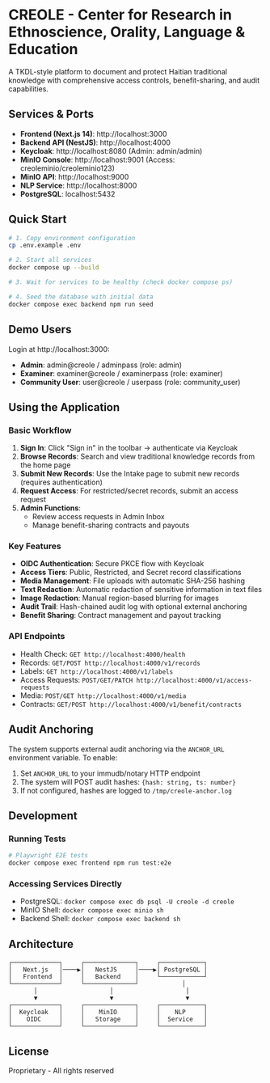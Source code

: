 # CREOLE - Center for Research in Ethnoscience, Orality, Language & Education

A TKDL-style platform to document and protect Haitian traditional knowledge with comprehensive access controls, benefit-sharing, and audit capabilities.

## Services & Ports

- **Frontend (Next.js 14)**: http://localhost:3000
- **Backend API (NestJS)**: http://localhost:4000
- **Keycloak**: http://localhost:8080 (Admin: admin/admin)
- **MinIO Console**: http://localhost:9001 (Access: creoleminio/creoleminio123)
- **MinIO API**: http://localhost:9000
- **NLP Service**: http://localhost:8000
- **PostgreSQL**: localhost:5432

## Quick Start

```bash
# 1. Copy environment configuration
cp .env.example .env

# 2. Start all services
docker compose up --build

# 3. Wait for services to be healthy (check docker compose ps)

# 4. Seed the database with initial data
docker compose exec backend npm run seed
```

## Demo Users

Login at http://localhost:3000:

- **Admin**: admin@creole / adminpass (role: admin)
- **Examiner**: examiner@creole / examinerpass (role: examiner)
- **Community User**: user@creole / userpass (role: community_user)

## Using the Application

### Basic Workflow

1. **Sign In**: Click "Sign in" in the toolbar → authenticate via Keycloak
2. **Browse Records**: Search and view traditional knowledge records from the home page
3. **Submit New Records**: Use the Intake page to submit new records (requires authentication)
4. **Request Access**: For restricted/secret records, submit an access request
5. **Admin Functions**: 
   - Review access requests in Admin Inbox
   - Manage benefit-sharing contracts and payouts

### Key Features

- **OIDC Authentication**: Secure PKCE flow with Keycloak
- **Access Tiers**: Public, Restricted, and Secret record classifications
- **Media Management**: File uploads with automatic SHA-256 hashing
- **Text Redaction**: Automatic redaction of sensitive information in text files
- **Image Redaction**: Manual region-based blurring for images
- **Audit Trail**: Hash-chained audit log with optional external anchoring
- **Benefit Sharing**: Contract management and payout tracking

### API Endpoints

- Health Check: `GET http://localhost:4000/health`
- Records: `GET/POST http://localhost:4000/v1/records`
- Labels: `GET http://localhost:4000/v1/labels`
- Access Requests: `POST/GET/PATCH http://localhost:4000/v1/access-requests`
- Media: `POST/GET http://localhost:4000/v1/media`
- Contracts: `GET/POST http://localhost:4000/v1/benefit/contracts`

## Audit Anchoring

The system supports external audit anchoring via the `ANCHOR_URL` environment variable. 
To enable:

1. Set `ANCHOR_URL` to your immudb/notary HTTP endpoint
2. The system will POST audit hashes: `{hash: string, ts: number}`
3. If not configured, hashes are logged to `/tmp/creole-anchor.log`

## Development

### Running Tests

```bash
# Playwright E2E tests
docker compose exec frontend npm run test:e2e
```

### Accessing Services Directly

- PostgreSQL: `docker compose exec db psql -U creole -d creole`
- MinIO Shell: `docker compose exec minio sh`
- Backend Shell: `docker compose exec backend sh`

## Architecture

```
┌─────────────┐     ┌──────────────┐     ┌────────────┐
│   Next.js   │────▶│   NestJS     │────▶│ PostgreSQL │
│   Frontend  │     │   Backend    │     └────────────┘
└─────────────┘     └──────────────┘            │
       │                    │                    │
       ▼                    ▼                    ▼
┌─────────────┐     ┌──────────────┐     ┌────────────┐
│  Keycloak   │     │    MinIO     │     │    NLP     │
│    OIDC     │     │   Storage    │     │  Service   │
└─────────────┘     └──────────────┘     └────────────┘
```

## License

Proprietary - All rights reserved